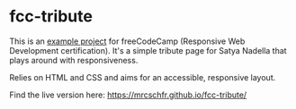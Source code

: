 # fcc-tribute
This is an [example project](https://www.freecodecamp.org/learn/responsive-web-design/responsive-web-design-projects/build-a-tribute-page) for freeCodeCamp (Responsive Web Development certification). It's a simple tribute page for Satya Nadella that plays around with responsiveness.

Relies on HTML and CSS and aims for an accessible, responsive layout.

Find the live version here: https://mrcschfr.github.io/fcc-tribute/
